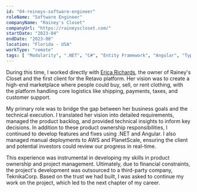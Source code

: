```yaml
---
id: "04-reineys-software-engineer"
roleName: "Software Engineer"
companyName: "Rainey's Closet"
companyUrl: "https://raineyscloset.com/"
startDate: "2023-04"
endDate: "2023-08"
location: "Florida - USA"
workType: "remote"
tags: [ "Modularity", ".NET", "C#", "Entity Framework", "Angular", "Typescript", "MySQL", "AWS", "Stripe", "Algolia", "Firebase Auth", "Firebase FCM", "Avalara", "Youtrack", "Agile Scrum", "Product ownership", "Project management" ]
---
```


During this time, I worked directly with [Erica Richards](https://www.linkedin.com/in/ericarichards/), the owner of
Rainey's Closet and the first client for the Retavo platform. Her vision was to create a high-end marketplace where
people could buy, sell, or rent clothing, with the platform handling core logistics like shipping, payments, taxes, and
customer support.

My primary role was to bridge the gap between her business goals and the technical execution. I translated her vision
into detailed requirements, managed the product backlog, and provided technical insights to inform key decisions. In
addition to these product ownership responsibilities, I continued to develop features and fixes using .NET and Angular.
I also managed manual deployments to AWS and PlanetScale, ensuring the client and potential investors could review our
progress in real-time.

This experience was instrumental in developing my skills in product ownership and project management. Ultimately, due to
financial constraints, the project's development was outsourced to a third-party company, TeknikaCorp. Based on the
trust we had built, I was asked to continue my work on the project, which led to the next chapter of my career.